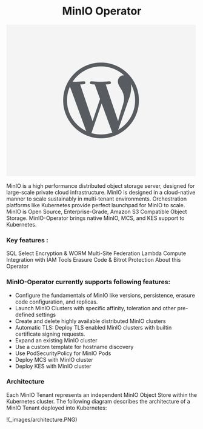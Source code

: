 <h1 align="center">MinIO Operator</h1>

![Logo](_images/logo.PNG)

MinIO is a high performance distributed object storage server, designed for large-scale private cloud infrastructure. MinIO is designed in a cloud-native manner to scale sustainably in multi-tenant environments. Orchestration platforms like Kubernetes provide perfect launchpad for MinIO to scale. MinIO is Open Source, Enterprise-Grade, Amazon S3 Compatible Object Storage. 
MinIO-Operator brings native MinIO, MCS, and KES support to Kubernetes. 

### Key features :

SQL Select
Encryption & WORM
Multi-Site Federation
Lambda Compute
Integration with IAM Tools
Erasure Code & Bitrot Protection
About this Operator



### MinIO-Operator currently supports following features:

- Configure the fundamentals of MinIO like versions, persistence, erasure code configuration, and replicas.
- Launch MinIO Clusters with specific affinity, toleration and other pre-defined settings
- Create and delete highly available distributed MinIO clusters
- Automatic TLS: Deploy TLS enabled MinIO clusters with builtin certificate signing requests.
- Expand an existing MinIO cluster	
- Use a custom template for hostname discovery	
- Use PodSecurityPolicy for MinIO Pods	
- Deploy MCS with MinIO cluster	
- Deploy KES with MinIO cluster


### Architecture
Each MinIO Tenant represents an independent MinIO Object Store within the Kubernetes cluster. The following diagram describes the architecture of a MinIO Tenant deployed into Kubernetes:

!(_images/architecture.PNG)







